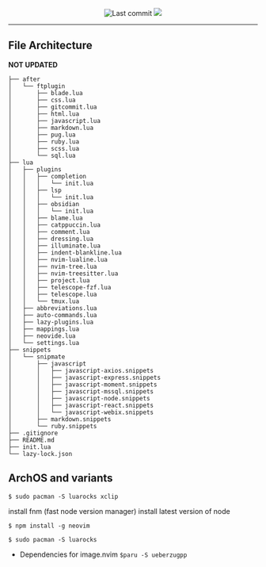 <div align="center">

![Last commit](https://img.shields.io/github/last-commit/joshua-afk/nvim-universal?style=for-the-badge&logo=git&color=000F10&logoColor=dark%20orange&labelColor=302D41)
[![](https://img.shields.io/badge/Neovim-0.10+-blueviolet.svg?style=for-the-badge&color=000F10&logo=Neovim&logoColor=green&labelColor=302D41)](https://github.com/neovim/neovim)

</div>

---

## File Architecture
**NOT UPDATED**
```
├── after
│   └── ftplugin
│       ├── blade.lua
│       ├── css.lua
│       ├── gitcommit.lua
│       ├── html.lua
│       ├── javascript.lua
│       ├── markdown.lua
│       ├── pug.lua
│       ├── ruby.lua
│       ├── scss.lua
│       └── sql.lua
├── lua
│   ├── plugins
│   │   ├── completion
│   │   │   └── init.lua
│   │   ├── lsp
│   │   │   └── init.lua
│   │   ├── obsidian
│   │   │   └── init.lua
│   │   ├── blame.lua
│   │   ├── catppuccin.lua
│   │   ├── comment.lua
│   │   ├── dressing.lua
│   │   ├── illuminate.lua
│   │   ├── indent-blankline.lua
│   │   ├── nvim-lualine.lua
│   │   ├── nvim-tree.lua
│   │   ├── nvim-treesitter.lua
│   │   ├── project.lua
│   │   ├── telescope-fzf.lua
│   │   ├── telescope.lua
│   │   └── tmux.lua
│   ├── abbreviations.lua
│   ├── auto-commands.lua
│   ├── lazy-plugins.lua
│   ├── mappings.lua
│   ├── neovide.lua
│   └── settings.lua
├── snippets
│   └── snipmate
│       ├── javascript
│       │   ├── javascript-axios.snippets
│       │   ├── javascript-express.snippets
│       │   ├── javascript-moment.snippets
│       │   ├── javascript-mssql.snippets
│       │   ├── javascript-node.snippets
│       │   ├── javascript-react.snippets
│       │   └── javascript-webix.snippets
│       ├── markdown.snippets
│       └── ruby.snippets
├── .gitignore
├── README.md
├── init.lua
└── lazy-lock.json
```
## ArchOS and variants
`$ sudo pacman -S luarocks xclip`

install fnm (fast node version manager)
install latest version of node

`$ npm install -g neovim`

`$ sudo pacman -S luarocks`

- Dependencies for image.nvim
`$paru -S ueberzugpp`
